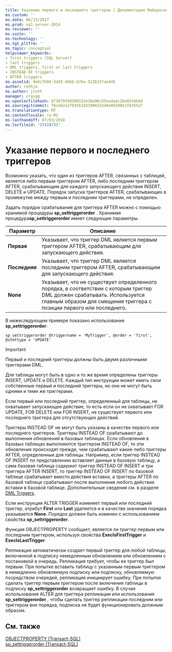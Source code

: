 ```yaml
---
title: Указание первого и последнего триггеров | Документация Майкрософт
ms.custom: ''
ms.date: 06/13/2017
ms.prod: sql-server-2014
ms.reviewer: ''
ms.suite: ''
ms.technology: ''
ms.tgt_pltfrm: ''
ms.topic: conceptual
helpviewer_keywords:
- first triggers [SQL Server]
- last triggers
- DML triggers, first or last triggers
- INSTEAD OF triggers
- AFTER triggers
ms.assetid: 9e6c7684-3dd3-46bb-b7be-523b33fae4d5
author: rothja
ms.author: jroth
manager: craigg
ms.openlocfilehash: 6f3679768500152e3ba96c55eedaec2be8544b04
ms.sourcegitcommit: f8ce92a2f935616339965d140e00298b1f8355d7
ms.translationtype: MT
ms.contentlocale: ru-RU
ms.lasthandoff: 07/03/2018
ms.locfileid: "37419733"
---
```

# <a name="specify-first-and-last-triggers"></a>Указание первого и последнего триггеров
  Возможно указать, что один из триггеров AFTER, связанных с таблицей, является либо первым триггером AFTER, либо последним триггером AFTER, срабатывающим для каждого запускающего действия INSERT, DELETE и UPDATE. Порядок запуска триггеров AFTER, срабатывающих в промежутке между первым и последним триггерами, не определен.  
  
 Задать порядок срабатывания для триггера AFTER можно с помощью хранимой процедуры **sp_settriggerorder** . Хранимая процедура**sp_settriggerorder** имеет следующие параметры.  
  
|Параметр|Описание|  
|------------|-----------------|  
|**Первая**|Указывает, что триггер DML является первым триггером AFTER, срабатывающим для запускающего действия.|  
|**Последняя**|Указывает, что триггер DML является последним триггером AFTER, срабатывающим для запускающего действия.|  
|**None**|Указывает, что не существует определенного порядка, в соответствии с которым триггер DML должен срабатывать. Используется главным образом для смещения триггера с позиции первого или последнего.|  
  
 В нижеследующем примере показано использование **sp_settriggerorder**:  
  
```  
sp_settriggerorder @triggername = 'MyTrigger', @order = 'first', @stmttype = 'UPDATE'  
```  
  
> [!IMPORTANT]  
>  Первый и последний триггеры должны быть двумя различными триггерами DML.  
  
 Для таблицы могут быть в одно и то же время определены триггеры INSERT, UPDATE и DELETE. Каждый тип инструкции может иметь свои собственные первый и последний триггеры, но они не могут быть одними и теми же триггерами.  
  
 Если первый или последний триггер, определенный для таблицы, не охватывает запускающее действие, то есть если он не охватывает FOR UPDATE, FOR DELETE или FOR INSERT, не существует первого или последнего триггера для отсутствующих действий.  
  
 Триггеры INSTEAD OF не могут быть указаны в качестве первого или последнего триггеров. Триггеры INSTEAD OF срабатывают до выполнения обновлений в базовых таблицах. Если обновления в базовых таблицах выполняются триггером INSTEAD OF, то эти обновления происходят прежде, чем срабатывают какие-либо триггеры AFTER, определенные для таблицы. Например, если триггер INSTEAD OF INSERT по представлению вставляет данные в базовую таблицу, а сама базовая таблица содержит триггер INSTEAD OF INSERT и три триггера AFTER INSERT, то триггер INSTEAD OF INSERT по базовой таблице срабатывает вместо действия вставки, а триггеры AFTER по базовой таблице срабатывают после выполнения любого действия вставки в базовой таблице. Дополнительные сведения см. в разделе [DML Triggers](dml-triggers.md).  
  
 Если инструкция ALTER TRIGGER изменяет первый или последний триггер, атрибут **First** или **Last** удаляется и в качестве значения порядка указывается **None**. Порядок должен быть изменен с использованием свойства **sp_settriggerorder**.  
  
 Функция OBJECTPROPERTY сообщает, является ли триггер первым или последним триггером, используя свойства **ExecIsFirstTrigger** и **ExecIsLastTrigger**.  
  
 Репликация автоматически создает первый триггер для любой таблицы, включенной в подписку немедленным обновлением или обновлением с постановкой в очередь. Репликация требует, чтобы ее триггер был первым. При попытке вставить таблицу с указанным первым триггером в немедленно обновляемую подписку или подписку, обновляемую посредством очередей, репликация инициирует ошибку. При попытке сделать триггер первым триггером после включения таблицы в подписку **sp_settriggerorder** возвращает ошибку. В случае использования ALTER для триггера репликации или использования **sp_settriggerorder** , чтобы сделать триггер репликации последним или триггером вне порядка, подписка не будет функционировать должным образом.  
  
## <a name="see-also"></a>См. также  
 [OBJECTPROPERTY (Transact-SQL)](/sql/t-sql/functions/objectpropertyex-transact-sql)   
 [sp_settriggerorder (Transact-SQL)](/sql/relational-databases/system-stored-procedures/sp-settriggerorder-transact-sql)  
  
  
